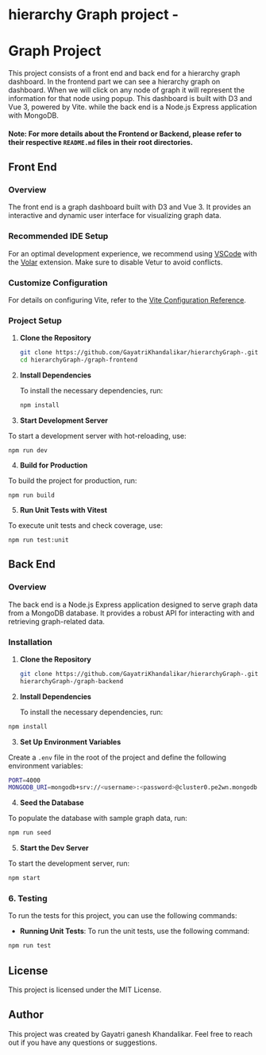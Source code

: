 # hierarchy Graph project -

# Graph Project

This project consists of a front end and back end for a hierarchy graph dashboard. In the frontend part we can see a hierarchy graph on dashboard. When we will click on any node of graph it will represent the information for that node using popup. This dashboard is built with D3 and Vue 3, powered by Vite.
while the back end is a Node.js Express application with MongoDB.

#### Note: For more details about the Frontend or Backend, please refer to their respective `README.md` files in their root directories.

## Front End

### Overview

The front end is a graph dashboard built with D3 and Vue 3. It provides an interactive and dynamic user interface for visualizing graph data.

### Recommended IDE Setup

For an optimal development experience, we recommend using [VSCode](https://code.visualstudio.com/) with the [Volar](https://marketplace.visualstudio.com/items?itemName=Vue.volar) extension. Make sure to disable Vetur to avoid conflicts.

### Customize Configuration

For details on configuring Vite, refer to the [Vite Configuration Reference](https://vitejs.dev/config/).

### Project Setup

1. **Clone the Repository**

   ```bash
   git clone https://github.com/GayatriKhandalikar/hierarchyGraph-.git 
   cd hierarchyGraph-/graph-frontend
   ```

2. **Install Dependencies**

   To install the necessary dependencies, run:

   ```sh
   npm install
   ```

3. **Start Development Server**

To start a development server with hot-reloading, use:

```
npm run dev
```

4. **Build for Production**

To build the project for production, run:

```
npm run build
```

5. **Run Unit Tests with Vitest**

To execute unit tests and check coverage, use:

```
npm run test:unit
```

## Back End

### Overview

The back end is a Node.js Express application designed to serve graph data from a MongoDB database. It provides a robust API for interacting with and retrieving graph-related data.

### Installation

1. **Clone the Repository**

   ```bash
   git clone https://github.com/GayatriKhandalikar/hierarchyGraph-.git
   hierarchyGraph-/graph-backend
   ```

2. **Install Dependencies**

   To install the necessary dependencies, run:

```sh
npm install
```

3. **Set Up Environment Variables**

Create a `.env` file in the root of the project and define the following environment variables:

```bash
PORT=4000
MONGODB_URI=mongodb+srv://<username>:<password>@cluster0.pe2wn.mongodb.net/?retryWrites=true&w=majority&appName=Cluster0

```

4. **Seed the Database**

To populate the database with sample graph data, run:

```sh
npm run seed
```

5. **Start the Dev Server**

To start the development server, run:

```sh
npm start
```

### 6. Testing

To run the tests for this project, you can use the following commands:

- **Running Unit Tests**: To run the unit tests, use the following command:
 
```sh
npm run test
```

## License

This project is licensed under the MIT License.

## Author

This project was created by Gayatri ganesh Khandalikar. Feel free to reach out if you have any questions or suggestions.


